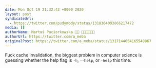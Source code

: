 ```yaml
---
date: Mon Oct 19 21:32:43 +0000 2020
layout: post
syndicateUrl:
  - https://twitter.com/pudymody/status/1318304093866217472
media: []
authorName: Martuś Paciorkowska 🏳️‍🌈 ✊🏿✊🏽✊🏻
authorUrl: https://twitter.com/a_meba
originalPost: https://twitter.com/a_meba/status/1317144654165540867
---
```

Fuck cache invalidation, the biggest problem in computer science is guessing whether the help flag is `-h`, `--help`, or `-help` this time.


